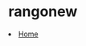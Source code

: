 # rangonew
<li class="nav-item">
            <a class="nav-link" href="{% url 'index' %}">Home </a>
          </li>
